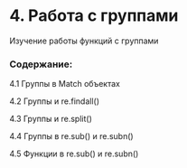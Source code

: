 # 4. Работа с группами
Изучение работы функций с группами

### Содержание:
4.1 Группы в Match объектах

4.2 Группы и re.findall()
 
4.3 Группы и re.split()
 
4.4 Группы в re.sub() и re.subn()

4.5 Функции в re.sub() и re.subn()
